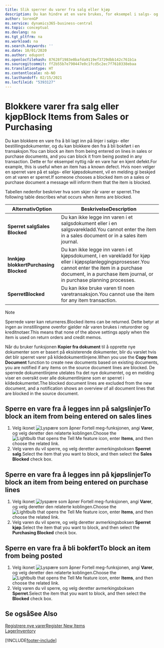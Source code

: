 ```yaml
---
title: Slik sperrer du varer fra salg eller kjøp
description: Du kan hindre at en vare brukes, for eksempel i salgs- og kjøpsdokumenter.
author: SorenGP
ms.service: dynamics365-business-central
ms.topic: conceptual
ms.devlang: na
ms.tgt_pltfrm: na
ms.workload: na
ms.search.keywords: ''
ms.date: 10/01/2020
ms.author: edupont
ms.openlocfilehash: 87628f1983e0bafda9119ef3729dbb142c761b1a
ms.sourcegitcommit: ff2b55b7e790447e0c1fcd5c2ec7f7610338ebaa
ms.translationtype: HT
ms.contentlocale: nb-NO
ms.lasthandoff: 02/15/2021
ms.locfileid: "5393127"
---
```

# <a name="block-items-from-sales-or-purchasing"></a><span data-ttu-id="98533-103">Blokkere varer fra salg eller kjøp</span><span class="sxs-lookup"><span data-stu-id="98533-103">Block Items from Sales or Purchasing</span></span>
<span data-ttu-id="98533-104">Du kan blokkere en vare fra å bli lagt inn på linjer i salgs- eller bestillingsdokumenter, og du kan blokkere den fra å bli bokført i en transaksjon.</span><span class="sxs-lookup"><span data-stu-id="98533-104">You can block an item from being entered on lines in sales or purchase documents, and you can block it from being posted in any transaction.</span></span> <span data-ttu-id="98533-105">Dette er for eksempel nyttig når en vare har en kjent defekt.</span><span class="sxs-lookup"><span data-stu-id="98533-105">For example, this is useful when an item has a known defect.</span></span> <span data-ttu-id="98533-106">Hvis noen velger en sperret vare på et salgs- eller kjøpsdokument, vil en melding gi beskjed om at varen er sperret.</span><span class="sxs-lookup"><span data-stu-id="98533-106">If someone chooses a blocked item on a sales or purchase document a message will inform them that the item is blocked.</span></span>

<span data-ttu-id="98533-107">Tabellen nedenfor beskriver hva som skjer når varer er sperret.</span><span class="sxs-lookup"><span data-stu-id="98533-107">The following table describes what occurs when items are blocked.</span></span>  

|<span data-ttu-id="98533-108">Alternativ</span><span class="sxs-lookup"><span data-stu-id="98533-108">Option</span></span>|<span data-ttu-id="98533-109">Beskrivelse</span><span class="sxs-lookup"><span data-stu-id="98533-109">Description</span></span>|  
|--------------------|------------|  
|<span data-ttu-id="98533-110">**Sperret salg**</span><span class="sxs-lookup"><span data-stu-id="98533-110">**Sales Blocked**</span></span>|<span data-ttu-id="98533-111">Du kan ikke legge inn varen i et salgsdokument eller i en salgsvarekladd.</span><span class="sxs-lookup"><span data-stu-id="98533-111">You cannot enter the item in a sales document or in a sales item journal.</span></span>|  
|<span data-ttu-id="98533-112">**Innkjøp blokkert**</span><span class="sxs-lookup"><span data-stu-id="98533-112">**Purchasing Blocked**</span></span>|<span data-ttu-id="98533-113">Du kan ikke legge inn varen i et kjøpsdokument, i en varekladd for kjøp eller i kjøpsplanleggingsprosesser.</span><span class="sxs-lookup"><span data-stu-id="98533-113">You cannot enter the item in a purchase document, in a purchase item journal, or in purchase planning processes.</span></span>|  
|<span data-ttu-id="98533-114">**Sperret**</span><span class="sxs-lookup"><span data-stu-id="98533-114">**Blocked**</span></span>|<span data-ttu-id="98533-115">Du kan ikke bruke varen til noen varetransaksjon.</span><span class="sxs-lookup"><span data-stu-id="98533-115">You cannot use the item for any item transaction.</span></span>|  

> [!NOTE]
> <span data-ttu-id="98533-116">Sperrede varer kan returneres.</span><span class="sxs-lookup"><span data-stu-id="98533-116">Blocked items can be returned.</span></span> <span data-ttu-id="98533-117">Dette betyr at ingen av innstillingene ovenfor gjelder når varen brukes i returordrer og kreditnotaer.</span><span class="sxs-lookup"><span data-stu-id="98533-117">This means that none of the above settings apply when the item is used on return orders and credit memos.</span></span>

<span data-ttu-id="98533-118">Når du bruker funksjonen **Kopier fra dokument** til å opprette nye dokumenter som er basert på eksisterende dokumenter, blir du varslet hvis det blir sperret varer på kildedokumentlinjene.</span><span class="sxs-lookup"><span data-stu-id="98533-118">When you use the **Copy from Document** function to create new documents based on existing documents, you are notified if any items on the source document lines are blocked.</span></span> <span data-ttu-id="98533-119">De sperrede dokumentlinjene utelates fra det nye dokumentet, og en melding viser en oversikt over alle dokumentlinjene som er sperret i kildedokumentet.</span><span class="sxs-lookup"><span data-stu-id="98533-119">The blocked document lines are excluded from the new document, and a notification shows an overview of all document lines that are blocked in the source document.</span></span>

## <a name="to-block-an-item-from-being-entered-on-sales-lines"></a><span data-ttu-id="98533-120">Sperre en vare fra å legges inn på salgslinjer</span><span class="sxs-lookup"><span data-stu-id="98533-120">To block an item from being entered on sales lines</span></span>  
1.  <span data-ttu-id="98533-121">Velg ikonet ![Lyspære som åpner Fortell meg-funksjonen](media/ui-search/search_small.png "Fortell hva du vil gjøre"), angi **Varer**, og velg deretter den relaterte koblingen.</span><span class="sxs-lookup"><span data-stu-id="98533-121">Choose the ![Lightbulb that opens the Tell Me feature](media/ui-search/search_small.png "Tell me what you want to do") icon, enter **Items**, and then choose the related link.</span></span>  
2.  <span data-ttu-id="98533-122">Velg varen du vil sperre, og velg deretter avmerkingsboksen **Sperret salg**.</span><span class="sxs-lookup"><span data-stu-id="98533-122">Select the item that you want to block, and then select the **Sales Blocked** check box.</span></span>  

## <a name="to-block-an-item-from-being-entered-on-purchase-lines"></a><span data-ttu-id="98533-123">Sperre en vare fra å legges inn på kjøpslinjer</span><span class="sxs-lookup"><span data-stu-id="98533-123">To block an item from being entered on purchase lines</span></span>  
1.  <span data-ttu-id="98533-124">Velg ikonet ![lyspære som åpner Fortell meg-funksjonen](media/ui-search/search_small.png "Fortell hva du vil gjøre"), angi **Varer**, og velg deretter den relaterte koblingen.</span><span class="sxs-lookup"><span data-stu-id="98533-124">Choose the ![Lightbulb that opens the Tell Me feature](media/ui-search/search_small.png "Tell me what you want to do") icon, enter **Items**, and then choose the related link.</span></span>  
2.  <span data-ttu-id="98533-125">Velg varen du vil sperre, og velg deretter avmerkingsboksen **Sperret kjøp**.</span><span class="sxs-lookup"><span data-stu-id="98533-125">Select the item that you want to block, and then select the **Purchasing Blocked** check box.</span></span>  

## <a name="to-block-an-item-from-being-posted"></a><span data-ttu-id="98533-126">Sperre en vare fra å bli bokført</span><span class="sxs-lookup"><span data-stu-id="98533-126">To block an item from being posted</span></span>
1. <span data-ttu-id="98533-127">Velg ikonet ![Lyspære som åpner Fortell meg-funksjonen](media/ui-search/search_small.png "Fortell hva du vil gjøre"), angi **Varer**, og velg deretter den relaterte koblingen.</span><span class="sxs-lookup"><span data-stu-id="98533-127">Choose the ![Lightbulb that opens the Tell Me feature](media/ui-search/search_small.png "Tell me what you want to do") icon, enter **Items**, and then choose the related link.</span></span>
2. <span data-ttu-id="98533-128">Velg varen du vil sperre, og velg deretter avmerkingsboksen **Sperret**.</span><span class="sxs-lookup"><span data-stu-id="98533-128">Select the item that you want to block, and then select the **Blocked** check box.</span></span>

## <a name="see-also"></a><span data-ttu-id="98533-129">Se også</span><span class="sxs-lookup"><span data-stu-id="98533-129">See Also</span></span>  
[<span data-ttu-id="98533-130">Registrere nye varer</span><span class="sxs-lookup"><span data-stu-id="98533-130">Register New Items</span></span>](inventory-how-register-new-items.md)  
[<span data-ttu-id="98533-131">Lager</span><span class="sxs-lookup"><span data-stu-id="98533-131">Inventory</span></span>](inventory-manage-inventory.md)  


[!INCLUDE[footer-include](includes/footer-banner.md)]